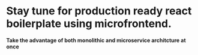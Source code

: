 # Stay tune for production ready react boilerplate using microfrontend. 

**Take the advantage of both monolithic and microservice architcture at once**

